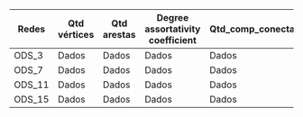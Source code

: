 | Redes  | Qtd vértices | Qtd arestas | Degree assortativity coefficient | Qtd_comp_conectados | Tamanho do comp. gigante | Coef. de Clustering |
|----------|----------|----------|----------|----------|----------|----------|
| ODS_3  | Dados    | Dados    | Dados    | Dados    | Dados    | Dados    |
| ODS_7  | Dados    | Dados    | Dados    | Dados    | Dados    | Dados    |
| ODS_11  | Dados    | Dados    | Dados    | Dados    | Dados    | Dados    |
| ODS_15 | Dados    | Dados    | Dados    | Dados    | Dados    | Dados    |

